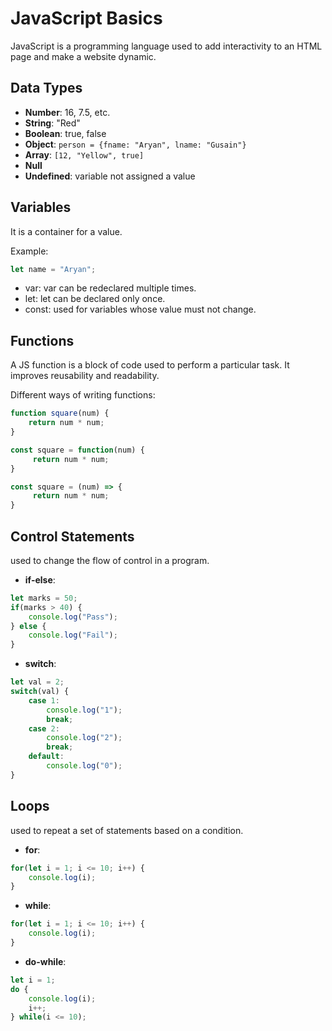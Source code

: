 
# JavaScript Basics

JavaScript is a programming language used to add interactivity to an HTML page and make a website dynamic.

## Data Types

- **Number**: 16, 7.5, etc.
- **String**: "Red"
- **Boolean**: true, false
- **Object**: `person = {fname: "Aryan", lname: "Gusain"}`
- **Array**: `[12, "Yellow", true]`
- **Null**
- **Undefined**: variable not assigned a value

## Variables

It is a container for a value.

Example:
```javascript
let name = "Aryan";
```

- var: var can be redeclared multiple times.
- let: let can be declared only once.
- const: used for variables whose value must not change.


## Functions

A JS function is a block of code used to perform a particular task. It improves reusability and readability.

Different ways of writing functions:

```javascript
function square(num) {
    return num * num;
}
```
```javascript
const square = function(num) {
     return num * num;
}
```
```javascript
const square = (num) => {
     return num * num;
}
```

## Control Statements

used to change the flow of control in a program.

- **if-else**: 

```javascript
let marks = 50;
if(marks > 40) {
    console.log("Pass");
} else {
    console.log("Fail");
}
```

- **switch**:

```javascript
let val = 2;
switch(val) {
    case 1: 
        console.log("1");
        break;
    case 2:
        console.log("2");
        break;
    default:
        console.log("0");
}
```

## Loops

used to repeat a set of statements based on a condition.

- **for**:
```javascript
for(let i = 1; i <= 10; i++) {
    console.log(i);
}
```

- **while**: 
```javascript
for(let i = 1; i <= 10; i++) {
    console.log(i);
}
```

- **do-while**:

```javascript
let i = 1;
do {
    console.log(i);
    i++;
} while(i <= 10);
```